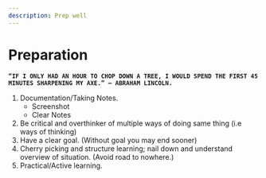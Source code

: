 ```yaml
---
description: Prep well
---
```


# Preparation

**`“IF I ONLY HAD AN HOUR TO CHOP DOWN A TREE, I WOULD SPEND THE FIRST 45 MINUTES SHARPENING MY AXE.” – ABRAHAM LINCOLN.`**

1. Documentation/Taking Notes.
   * Screenshot
   * Clear Notes
2. Be critical and overthinker of multiple ways of doing same thing \(i.e ways of thinking\)
3. Have a clear goal. \(Without goal you may end sooner\)
4. Cherry picking and structure learning; nail down and understand overview of situation. \(Avoid road to nowhere.\)
5. Practical/Active learning.




